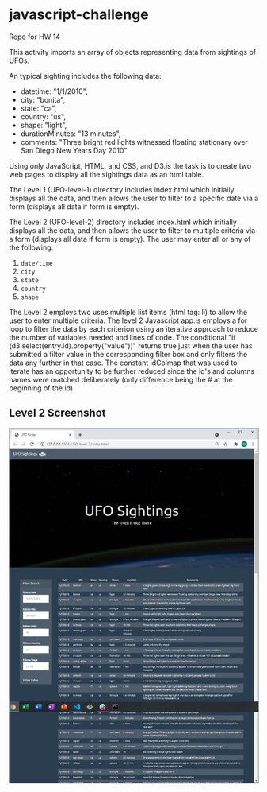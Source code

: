 # javascript-challenge
Repo for HW 14

This activity imports an array of objects representing data from sightings of UFOs. 

An typical sighting includes the following data:
   * datetime: "1/1/2010",
   * city: "bonita",
   * state: "ca",
   * country: "us",
   * shape: "light",
   * durationMinutes: "13 minutes",
   * comments: "Three bright red lights witnessed floating stationary over San Diego New Years Day 2010"

Using only JavaScript, HTML, and CSS, and D3.js the task is to create two web pages to display all the sightings data as an html table.

The Level 1 (UFO-level-1) directory includes index.html which initially displays all the data, and then allows the user to filter to a specific date via a form (displays all data if form is empty).

The Level 2 (UFO-level-2) directory includes index.html which initially displays all the data, and then allows the user to filter to multiple criteria via a form (displays all data if form is empty). The user may enter all or any of the following: 
  1. `date/time`
  2. `city`
  3. `state`
  4. `country`
  5. `shape`

  The Level 2 employs two uses multiple list items (html tag: li) to allow the user to enter multiple criteria. The level 2 Javascript app.js employs a for loop to filter the data by each criterion using an iterative approach to reduce the number of variables needed and lines of code. The conditional "if (d3.select(entry.id).property("value"))" returns true just when the user has submitted a filter value in the corresponding filter box and only filters the data any further in that case. The constant idColmap that was used to iterate has an opportunity to be further reduced since the id's and columns names were matched deliberately (only difference being the # at the beginning of the id).

## Level 2 Screenshot 
  ![Level-2-Screenshot.png](Level-2-Screenshot.png)